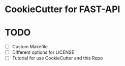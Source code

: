 # CookieCutter for FAST-API


# TODO
- [ ] Custom Makefile
- [ ] Different options for LICENSE
- [ ] Tutorial for use CookieCutter and this Repo
